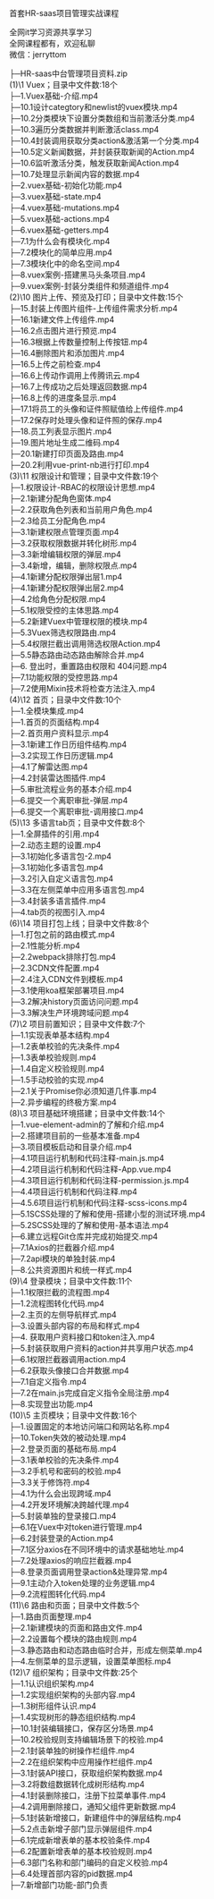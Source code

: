 首套HR-saas项目管理实战课程

全网it学习资源共享学习<br>全网课程都有，欢迎私聊<br>微信：jerryttom<br>

├─HR-saas中台管理项目资料.zip<br> (1)\1 Vuex；目录中文件数:18个<br> ├─1.Vuex基础-介绍.mp4<br> ├─10.1设计categtory和newlist的vuex模块.mp4<br> ├─10.2分类模块下设置分类数组和当前激活分类.mp4<br> ├─10.3遍历分类数据并判断激活class.mp4<br> ├─10.4封装调用获取分类action&amp;激活第一个分类.mp4<br> ├─10.5定义新闻数据，并封装获取新闻的Action.mp4<br> ├─10.6监听激活分类，触发获取新闻Action.mp4<br> ├─10.7处理显示新闻内容的数据.mp4<br> ├─2.vuex基础-初始化功能.mp4<br> ├─3.vuex基础-state.mp4<br> ├─4.vuex基础-mutations.mp4<br> ├─5.vuex基础-actions.mp4<br> ├─6.vuex基础-getters.mp4<br> ├─7.1为什么会有模块化.mp4<br> ├─7.2模块化的简单应用.mp4<br> ├─7.3模块化中的命名空间.mp4<br> ├─8.vuex案例-搭建黑马头条项目.mp4<br> ├─9.vuex案例-封装分类组件和频道组件.mp4<br> (2)\10 图片上传、预览及打印；目录中文件数:15个<br> ├─15.封装上传图片组件-上传组件需求分析.mp4<br> ├─16.1新建文件上传组件.mp4<br> ├─16.2点击图片进行预览.mp4<br> ├─16.3根据上传数量控制上传按钮.mp4<br> ├─16.4删除图片和添加图片.mp4<br> ├─16.5上传之前检查.mp4<br> ├─16.6上传动作调用上传腾讯云.mp4<br> ├─16.7上传成功之后处理返回数据.mp4<br> ├─16.8上传的进度条显示.mp4<br> ├─17.1将员工的头像和证件照赋值给上传组件.mp4<br> ├─17.2保存时处理头像和证件照的保存.mp4<br> ├─18.员工列表显示图片.mp4<br> ├─19.图片地址生成二维码.mp4<br> ├─20.1新建打印页面及路由.mp4<br> ├─20.2利用vue-print-nb进行打印.mp4<br> (3)\11 权限设计和管理；目录中文件数:19个<br> ├─1.权限设计-RBAC的权限设计思想.mp4<br> ├─2.1新建分配角色窗体.mp4<br> ├─2.2获取角色列表和当前用户角色.mp4<br> ├─2.3给员工分配角色.mp4<br> ├─3.1新建权限点管理页面.mp4<br> ├─3.2获取权限数据并转化树形.mp4<br> ├─3.3新增编辑权限的弹层.mp4<br> ├─3.4新增，编辑，删除权限点.mp4<br> ├─4.1新建分配权限弹出层1.mp4<br> ├─4.1新建分配权限弹出层2.mp4<br> ├─4.2给角色分配权限.mp4<br> ├─5.1权限受控的主体思路.mp4<br> ├─5.2新建Vuex中管理权限的模块.mp4<br> ├─5.3Vuex筛选权限路由.mp4<br> ├─5.4权限拦截出调用筛选权限Action.mp4<br> ├─5.5静态路由动态路由解除合并.mp4<br> ├─6. 登出时，重置路由权限和 404问题.mp4<br> ├─7.1功能权限的受控思路.mp4<br> ├─7.2使用Mixin技术将检查方法注入.mp4<br> (4)\12 首页；目录中文件数:10个<br> ├─1.全模块集成.mp4<br> ├─1.首页的页面结构.mp4<br> ├─2.首页用户资料显示.mp4<br> ├─3.1新建工作日历组件结构.mp4<br> ├─3.2实现工作日历逻辑.mp4<br> ├─4.1了解雷达图.mp4<br> ├─4.2封装雷达图插件.mp4<br> ├─5.审批流程业务的基本介绍.mp4<br> ├─6.提交一个离职审批-弹层.mp4<br> ├─6.提交一个离职审批-调用接口.mp4<br> (5)\13 多语言tab页；目录中文件数:8个<br> ├─1.全屏插件的引用.mp4<br> ├─2.动态主题的设置.mp4<br> ├─3.1初始化多语言包-2.mp4<br> ├─3.1初始化多语言包.mp4<br> ├─3.2引入自定义语言包.mp4<br> ├─3.3在左侧菜单中应用多语言包.mp4<br> ├─3.4封装多语言插件.mp4<br> ├─4.tab页的视图引入.mp4<br> (6)\14 项目打包上线；目录中文件数:8个<br> ├─1.打包之前的路由模式.mp4<br> ├─2.1性能分析.mp4<br> ├─2.2webpack排除打包.mp4<br> ├─2.3CDN文件配置.mp4<br> ├─2.4注入CDN文件到模板.mp4<br> ├─3.1使用koa框架部署项目.mp4<br> ├─3.2解决history页面访问问题.mp4<br> ├─3.3解决生产环境跨域问题.mp4<br> (7)\2 项目前置知识；目录中文件数:7个<br> ├─1.1实现表单基本结构.mp4<br> ├─1.2表单校验的先决条件.mp4<br> ├─1.3表单校验规则.mp4<br> ├─1.4自定义校验规则.mp4<br> ├─1.5手动校验的实现.mp4<br> ├─2.1关于Promise你必须知道几件事.mp4<br> ├─2.异步编程的终极方案.mp4<br> (8)\3 项目基础环境搭建；目录中文件数:14个<br> ├─1.vue-element-admin的了解和介绍.mp4<br> ├─2.搭建项目前的一些基本准备.mp4<br> ├─3.项目模板启动和目录介绍.mp4<br> ├─4.1项目运行机制和代码注释-main.js.mp4<br> ├─4.2项目运行机制和代码注释-App.vue.mp4<br> ├─4.3项目运行机制和代码注释-permission.js.mp4<br> ├─4.4项目运行机制和代码注释.mp4<br> ├─4.5.6项目运行机制和代码注释-scss-icons.mp4<br> ├─5.1SCSS处理的了解和使用-搭建小型的测试环境.mp4<br> ├─5.2SCSS处理的了解和使用-基本语法.mp4<br> ├─6.建立远程Git仓库并完成初始提交.mp4<br> ├─7.1Axios的拦截器介绍.mp4<br> ├─7.2api模块的单独封装.mp4<br> ├─8.公共资源图片和统一样式.mp4<br> (9)\4 登录模块；目录中文件数:11个<br> ├─1.1权限拦截的流程图.mp4<br> ├─1.2流程图转化代码.mp4<br> ├─2.主页的左侧导航样式.mp4<br> ├─3.设置头部内容的布局和样式.mp4<br> ├─4. 获取用户资料接口和token注入.mp4<br> ├─5.封装获取用户资料的action并共享用户状态.mp4<br> ├─6.1权限拦截器调用action.mp4<br> ├─6.2获取头像接口合并数据.mp4<br> ├─7.1自定义指令.mp4<br> ├─7.2在main.js完成自定义指令全局注册.mp4<br> ├─8.实现登出功能.mp4<br> (10)\5 主页模块；目录中文件数:16个<br> ├─1.设置固定的本地访问端口和网站名称.mp4<br> ├─10.Token失效的被动处理.mp4<br> ├─2.登录页面的基础布局.mp4<br> ├─3.1表单校验的先决条件.mp4<br> ├─3.2手机号和密码的校验.mp4<br> ├─3.3关于修饰符.mp4<br> ├─4.1为什么会出现跨域.mp4<br> ├─4.2开发环境解决跨越代理.mp4<br> ├─5.封装单独的登录接口.mp4<br> ├─6.1在Vuex中对token进行管理.mp4<br> ├─6.2封装登录的Action.mp4<br> ├─7.1区分axios在不同环境中的请求基础地址.mp4<br> ├─7.2处理axios的响应拦截器.mp4<br> ├─8.登录页面调用登录action&amp;处理异常.mp4<br> ├─9.1主动介入token处理的业务逻辑.mp4<br> ├─9.2流程图转化代码.mp4<br> (11)\6 路由和页面；目录中文件数:5个<br> ├─1.路由页面整理.mp4<br> ├─2.1新建模块的页面和路由文件.mp4<br> ├─2.2设置每个模块的路由规则.mp4<br> ├─3.静态路由和动态路由临时合并，形成左侧菜单.mp4<br> ├─4.左侧菜单的显示逻辑，设置菜单图标.mp4<br> (12)\7 组织架构；目录中文件数:25个<br> ├─1.1认识组织架构.mp4<br> ├─1.2实现组织架构的头部内容.mp4<br> ├─1.3树形组件认识.mp4<br> ├─1.4实现树形的静态组织结构.mp4<br> ├─10.1封装编辑接口，保存区分场景.mp4<br> ├─10.2校验规则支持编辑场景下的校验.mp4<br> ├─2.1封装单独的树操作栏组件.mp4<br> ├─2.2在组织架构中应用操作栏组件.mp4<br> ├─3.1封装API接口，获取组织架构数据.mp4<br> ├─3.2将数组数据转化成树形结构.mp4<br> ├─4.1封装删除接口，注册下拉菜单事件.mp4<br> ├─4.2调用删除接口，通知父组件更新数据.mp4<br> ├─5.1封装新增接口，新建组件中的弹层结构.mp4<br> ├─5.2点击新增子部门显示弹层组件.mp4<br> ├─6.1完成新增表单的基本校验条件.mp4<br> ├─6.2配置新增表单的基本校验规则.mp4<br> ├─6.3部门名称和部门编码的自定义校验.mp4<br> ├─6.4处理首部内容的pid数据.mp4<br> ├─7.新增部门功能-部门负责